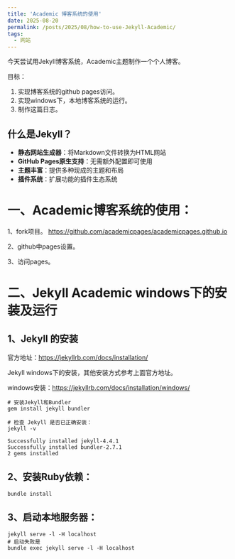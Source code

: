 ```yaml
---
title: 'Academic 博客系统的使用'
date: 2025-08-20
permalink: /posts/2025/08/how-to-use-Jekyll-Academic/
tags:
  - 网站
---
```


今天尝试用Jekyll博客系统，Academic主题制作一个个人博客。

目标：
1. 实现博客系统的github pages访问。
2. 实现windows下，本地博客系统的运行。
3. 制作这篇日志。

## 什么是Jekyll？
- **静态网站生成器**：将Markdown文件转换为HTML网站
- **GitHub Pages原生支持**：无需额外配置即可使用
- **主题丰富**：提供多种现成的主题和布局
- **插件系统**：扩展功能的插件生态系统


# 一、Academic博客系统的使用：
1、fork项目。
https://github.com/academicpages/academicpages.github.io

2、github中pages设置。

3、访问pages。

# 二、Jekyll Academic windows下的安装及运行
## 1、Jekyll 的安装
官方地址：https://jekyllrb.com/docs/installation/

Jekyll windows下的安装，其他安装方式参考上面官方地址。

windows安装：https://jekyllrb.com/docs/installation/windows/

```
# 安装Jekyll和Bundler
gem install jekyll bundler

# 检查 Jekyll 是否已正确安装：
jekyll -v

Successfully installed jekyll-4.4.1
Successfully installed bundler-2.7.1
2 gems installed
```

## 2、安装Ruby依赖：
```
bundle install
```
## 3、启动本地服务器：
```
jekyll serve -l -H localhost
# 启动失败是
bundle exec jekyll serve -l -H localhost
```